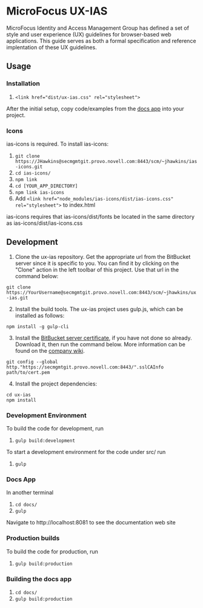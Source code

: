 # MicroFocus UX-IAS
MicroFocus Identity and Access Management Group has defined a set of style and user experience (UX) guidelines for browser-based web applications. This guide serves as both a formal specification and reference implentation of these UX guidelines.

## Usage
### Installation
1. `<link href="dist/ux-ias.css" rel="stylesheet">`
 
After the initial setup, copy code/examples from the [docs app](#DocsApp) into your project.
 
### Icons
ias-icons is required. To install ias-icons:
1. `git clone https://JHawkins@secmgmtgit.provo.novell.com:8443/scm/~jhawkins/ias-icons.git`
2. `cd ias-icons/`
3. `npm link`
4. `cd [YOUR_APP_DIRECTORY]`
5. `npm link ias-icons`
6. Add `<link href="node_modules/ias-icons/dist/ias-icons.css" rel="stylesheet">` to index.html

ias-icons requires that ias-icons/dist/fonts be located in the same directory as ias-icons/dist/ias-icons.css

## Development

1. Clone the ux-ias repository. Get the appropriate url from the BitBucket server since it is specific to you. You can find it by clicking on the "Clone" action in the left toolbar of this project. Use that url in the command below: 

`git clone https://YourUsername@secmgmtgit.provo.novell.com:8443/scm/~jhawkins/ux-ias.git`

2. Install the build tools. The ux-ias project uses gulp.js, which can be installed as follows:

`npm install -g gulp-cli`

3. Install the [BitBucket server certificate](https://wiki.provo.microfocus.com:8443/download/attachments/32741329/secmgmtgit.provo.novell.com.pem.txt), if you have not done so already. Download it, then run the command below. More information can be found on the [company wiki](https://wiki.provo.microfocus.com:8443/display/ENG/Bitbucket+Server+-+Getting+Started). 

`git config --global http."https://secmgmtgit.provo.novell.com:8443/".sslCAInfo path/to/cert.pem`

4. Install the project dependencies:

```
cd ux-ias
npm install
```

### Development Environment
To build the code for development, run
1. `gulp build:development`

To start a development environment for the code under src/ run
1. `gulp`

### Docs App
In another terminal 
1. `cd docs/`
2. `gulp`

Navigate to http://localhost:8081 to see the documentation web site

### Production builds
To build the code for production, run
1. `gulp build:production`

### Building the docs app
1. `cd docs/`
2. `gulp build:production`